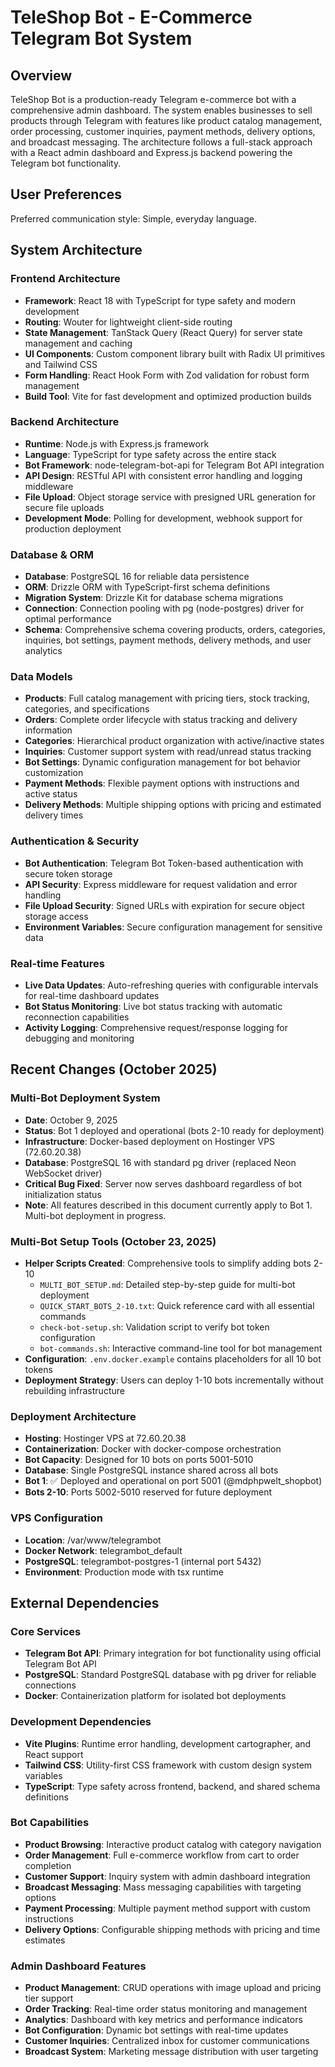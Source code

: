 # TeleShop Bot - E-Commerce Telegram Bot System

## Overview

TeleShop Bot is a production-ready Telegram e-commerce bot with a comprehensive admin dashboard. The system enables businesses to sell products through Telegram with features like product catalog management, order processing, customer inquiries, payment methods, delivery options, and broadcast messaging. The architecture follows a full-stack approach with a React admin dashboard and Express.js backend powering the Telegram bot functionality.

## User Preferences

Preferred communication style: Simple, everyday language.

## System Architecture

### Frontend Architecture
- **Framework**: React 18 with TypeScript for type safety and modern development
- **Routing**: Wouter for lightweight client-side routing
- **State Management**: TanStack Query (React Query) for server state management and caching
- **UI Components**: Custom component library built with Radix UI primitives and Tailwind CSS
- **Form Handling**: React Hook Form with Zod validation for robust form management
- **Build Tool**: Vite for fast development and optimized production builds

### Backend Architecture
- **Runtime**: Node.js with Express.js framework
- **Language**: TypeScript for type safety across the entire stack
- **Bot Framework**: node-telegram-bot-api for Telegram Bot API integration
- **API Design**: RESTful API with consistent error handling and logging middleware
- **File Upload**: Object storage service with presigned URL generation for secure file uploads
- **Development Mode**: Polling for development, webhook support for production deployment

### Database & ORM
- **Database**: PostgreSQL 16 for reliable data persistence
- **ORM**: Drizzle ORM with TypeScript-first schema definitions
- **Migration System**: Drizzle Kit for database schema migrations
- **Connection**: Connection pooling with pg (node-postgres) driver for optimal performance
- **Schema**: Comprehensive schema covering products, orders, categories, inquiries, bot settings, payment methods, delivery methods, and user analytics

### Data Models
- **Products**: Full catalog management with pricing tiers, stock tracking, categories, and specifications
- **Orders**: Complete order lifecycle with status tracking and delivery information
- **Categories**: Hierarchical product organization with active/inactive states
- **Inquiries**: Customer support system with read/unread status tracking
- **Bot Settings**: Dynamic configuration management for bot behavior customization
- **Payment Methods**: Flexible payment options with instructions and active status
- **Delivery Methods**: Multiple shipping options with pricing and estimated delivery times

### Authentication & Security
- **Bot Authentication**: Telegram Bot Token-based authentication with secure token storage
- **API Security**: Express middleware for request validation and error handling
- **File Upload Security**: Signed URLs with expiration for secure object storage access
- **Environment Variables**: Secure configuration management for sensitive data

### Real-time Features
- **Live Data Updates**: Auto-refreshing queries with configurable intervals for real-time dashboard updates
- **Bot Status Monitoring**: Live bot status tracking with automatic reconnection capabilities
- **Activity Logging**: Comprehensive request/response logging for debugging and monitoring

## Recent Changes (October 2025)

### Multi-Bot Deployment System
- **Date**: October 9, 2025
- **Status**: Bot 1 deployed and operational (bots 2-10 ready for deployment)
- **Infrastructure**: Docker-based deployment on Hostinger VPS (72.60.20.38)
- **Database**: PostgreSQL 16 with standard pg driver (replaced Neon WebSocket driver)
- **Critical Bug Fixed**: Server now serves dashboard regardless of bot initialization status
- **Note**: All features described in this document currently apply to Bot 1. Multi-bot deployment in progress.

### Multi-Bot Setup Tools (October 23, 2025)
- **Helper Scripts Created**: Comprehensive tools to simplify adding bots 2-10
  - `MULTI_BOT_SETUP.md`: Detailed step-by-step guide for multi-bot deployment
  - `QUICK_START_BOTS_2-10.txt`: Quick reference card with all essential commands
  - `check-bot-setup.sh`: Validation script to verify bot token configuration
  - `bot-commands.sh`: Interactive command-line tool for bot management
- **Configuration**: `.env.docker.example` contains placeholders for all 10 bot tokens
- **Deployment Strategy**: Users can deploy 1-10 bots incrementally without rebuilding infrastructure

### Deployment Architecture
- **Hosting**: Hostinger VPS at 72.60.20.38
- **Containerization**: Docker with docker-compose orchestration
- **Bot Capacity**: Designed for 10 bots on ports 5001-5010
- **Database**: Single PostgreSQL instance shared across all bots
- **Bot 1**: ✅ Deployed and operational on port 5001 (@mdphpwelt_shopbot)
- **Bots 2-10**: Ports 5002-5010 reserved for future deployment

### VPS Configuration
- **Location**: /var/www/telegrambot
- **Docker Network**: telegrambot_default
- **PostgreSQL**: telegrambot-postgres-1 (internal port 5432)
- **Environment**: Production mode with tsx runtime

## External Dependencies

### Core Services
- **Telegram Bot API**: Primary integration for bot functionality using official Telegram Bot API
- **PostgreSQL**: Standard PostgreSQL database with pg driver for reliable connections
- **Docker**: Containerization platform for isolated bot deployments

### Development Dependencies
- **Vite Plugins**: Runtime error handling, development cartographer, and React support
- **Tailwind CSS**: Utility-first CSS framework with custom design system variables
- **TypeScript**: Type safety across frontend, backend, and shared schema definitions

### Bot Capabilities
- **Product Browsing**: Interactive product catalog with category navigation
- **Order Management**: Full e-commerce workflow from cart to order completion
- **Customer Support**: Inquiry system with admin dashboard integration
- **Broadcast Messaging**: Mass messaging capabilities with targeting options
- **Payment Processing**: Multiple payment method support with custom instructions
- **Delivery Options**: Configurable shipping methods with pricing and time estimates

### Admin Dashboard Features
- **Product Management**: CRUD operations with image upload and pricing tier support
- **Order Tracking**: Real-time order status monitoring and management
- **Analytics**: Dashboard with key metrics and performance indicators
- **Bot Configuration**: Dynamic bot settings with real-time updates
- **Customer Inquiries**: Centralized inbox for customer communications
- **Broadcast System**: Marketing message distribution with user targeting